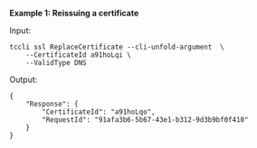 **Example 1: Reissuing a certificate**



Input: 

```
tccli ssl ReplaceCertificate --cli-unfold-argument  \
    --CertificateId a91hoLqi \
    --ValidType DNS
```

Output: 
```
{
    "Response": {
        "CertificateId": "a91hoLqo",
        "RequestId": "91afa3b6-5b67-43e1-b312-9d3b9bf0f410"
    }
}
```

